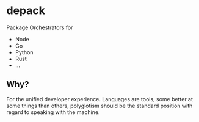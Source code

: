 # depack


Package Orchestrators for

+ Node
+ Go
+ Python
+ Rust
+ ...


## Why?

For the unified developer experience. Languages are tools, some better at some things than others, polyglotism should be the standard position with regard to speaking with the machine.
